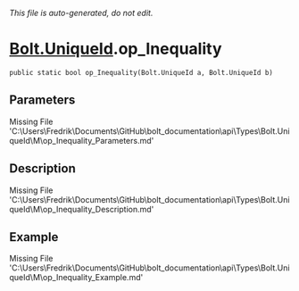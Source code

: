 *This file is auto-generated, do not edit.*

# [Bolt.UniqueId](Types/Bolt.UniqueId.md).op_Inequality
`public static bool op_Inequality(Bolt.UniqueId a, Bolt.UniqueId b)`
## Parameters
Missing File 'C:\Users\Fredrik\Documents\GitHub\bolt_documentation\api\Types\Bolt.UniqueId\M\op_Inequality_Parameters.md'
## Description
Missing File 'C:\Users\Fredrik\Documents\GitHub\bolt_documentation\api\Types\Bolt.UniqueId\M\op_Inequality_Description.md'
## Example
Missing File 'C:\Users\Fredrik\Documents\GitHub\bolt_documentation\api\Types\Bolt.UniqueId\M\op_Inequality_Example.md'
